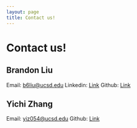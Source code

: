 ```yaml
---
layout: page
title: Contact us!
---
```

# Contact us!
## Brandon Liu
Email: b6liu@ucsd.edu
Linkedin: [Link](https://www.linkedin.com/in/bliu8923/)
Github: [Link](https://github.com/bliu8923)

## Yichi Zhang
Email: yiz054@ucsd.edu
Github: [Link](https://github.com/R1chZhang)
